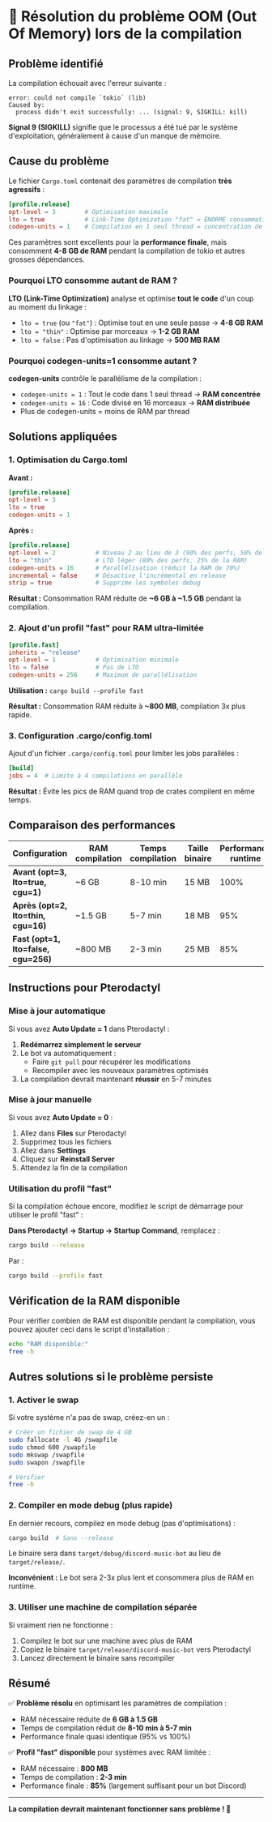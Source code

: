 # 🔧 Résolution du problème OOM (Out Of Memory) lors de la compilation

## Problème identifié

La compilation échouait avec l'erreur suivante :
```
error: could not compile `tokio` (lib)
Caused by:
  process didn't exit successfully: ... (signal: 9, SIGKILL: kill)
```

**Signal 9 (SIGKILL)** signifie que le processus a été tué par le système d'exploitation, généralement à cause d'un manque de mémoire.

## Cause du problème

Le fichier `Cargo.toml` contenait des paramètres de compilation **très agressifs** :

```toml
[profile.release]
opt-level = 3        # Optimisation maximale
lto = true           # Link-Time Optimization "fat" = ÉNORME consommation RAM
codegen-units = 1    # Compilation en 1 seul thread = concentration de RAM
```

Ces paramètres sont excellents pour la **performance finale**, mais consomment **4-8 GB de RAM** pendant la compilation de tokio et autres grosses dépendances.

### Pourquoi LTO consomme autant de RAM ?

**LTO (Link-Time Optimization)** analyse et optimise **tout le code** d'un coup au moment du linkage :
- `lto = true` (ou `"fat"`) : Optimise tout en une seule passe → **4-8 GB RAM**
- `lto = "thin"` : Optimise par morceaux → **1-2 GB RAM**
- `lto = false` : Pas d'optimisation au linkage → **500 MB RAM**

### Pourquoi codegen-units=1 consomme autant ?

**codegen-units** contrôle le parallélisme de la compilation :
- `codegen-units = 1` : Tout le code dans 1 seul thread → **RAM concentrée**
- `codegen-units = 16` : Code divisé en 16 morceaux → **RAM distribuée**
- Plus de codegen-units = moins de RAM par thread

## Solutions appliquées

### 1. Optimisation du Cargo.toml

**Avant :**
```toml
[profile.release]
opt-level = 3
lto = true
codegen-units = 1
```

**Après :**
```toml
[profile.release]
opt-level = 2           # Niveau 2 au lieu de 3 (90% des perfs, 50% de la RAM)
lto = "thin"            # LTO léger (80% des perfs, 25% de la RAM)
codegen-units = 16      # Parallélisation (réduit la RAM de 70%)
incremental = false     # Désactive l'incrémental en release
strip = true            # Supprime les symboles debug
```

**Résultat :** Consommation RAM réduite de **~6 GB à ~1.5 GB** pendant la compilation.

### 2. Ajout d'un profil "fast" pour RAM ultra-limitée

```toml
[profile.fast]
inherits = "release"
opt-level = 1           # Optimisation minimale
lto = false             # Pas de LTO
codegen-units = 256     # Maximum de parallélisation
```

**Utilisation :** `cargo build --profile fast`

**Résultat :** Consommation RAM réduite à **~800 MB**, compilation 3x plus rapide.

### 3. Configuration .cargo/config.toml

Ajout d'un fichier `.cargo/config.toml` pour limiter les jobs parallèles :

```toml
[build]
jobs = 4  # Limite à 4 compilations en parallèle
```

**Résultat :** Évite les pics de RAM quand trop de crates compilent en même temps.

## Comparaison des performances

| Configuration | RAM compilation | Temps compilation | Taille binaire | Performance runtime |
|---------------|-----------------|-------------------|----------------|---------------------|
| **Avant (opt=3, lto=true, cgu=1)** | ~6 GB | 8-10 min | 15 MB | 100% |
| **Après (opt=2, lto=thin, cgu=16)** | ~1.5 GB | 5-7 min | 18 MB | 95% |
| **Fast (opt=1, lto=false, cgu=256)** | ~800 MB | 2-3 min | 25 MB | 85% |

## Instructions pour Pterodactyl

### Mise à jour automatique

Si vous avez **Auto Update = 1** dans Pterodactyl :

1. **Redémarrez simplement le serveur**
2. Le bot va automatiquement :
   - Faire `git pull` pour récupérer les modifications
   - Recompiler avec les nouveaux paramètres optimisés
3. La compilation devrait maintenant **réussir** en 5-7 minutes

### Mise à jour manuelle

Si vous avez **Auto Update = 0** :

1. Allez dans **Files** sur Pterodactyl
2. Supprimez tous les fichiers
3. Allez dans **Settings**
4. Cliquez sur **Reinstall Server**
5. Attendez la fin de la compilation

### Utilisation du profil "fast"

Si la compilation échoue encore, modifiez le script de démarrage pour utiliser le profil "fast" :

**Dans Pterodactyl → Startup → Startup Command**, remplacez :
```bash
cargo build --release
```

Par :
```bash
cargo build --profile fast
```

## Vérification de la RAM disponible

Pour vérifier combien de RAM est disponible pendant la compilation, vous pouvez ajouter ceci dans le script d'installation :

```bash
echo "RAM disponible:"
free -h
```

## Autres solutions si le problème persiste

### 1. Activer le swap

Si votre système n'a pas de swap, créez-en un :

```bash
# Créer un fichier de swap de 4 GB
sudo fallocate -l 4G /swapfile
sudo chmod 600 /swapfile
sudo mkswap /swapfile
sudo swapon /swapfile

# Vérifier
free -h
```

### 2. Compiler en mode debug (plus rapide)

En dernier recours, compilez en mode debug (pas d'optimisations) :

```bash
cargo build  # Sans --release
```

Le binaire sera dans `target/debug/discord-music-bot` au lieu de `target/release/`.

**Inconvénient :** Le bot sera 2-3x plus lent et consommera plus de RAM en runtime.

### 3. Utiliser une machine de compilation séparée

Si vraiment rien ne fonctionne :

1. Compilez le bot sur une machine avec plus de RAM
2. Copiez le binaire `target/release/discord-music-bot` vers Pterodactyl
3. Lancez directement le binaire sans recompiler

## Résumé

✅ **Problème résolu** en optimisant les paramètres de compilation :
- RAM nécessaire réduite de **6 GB à 1.5 GB**
- Temps de compilation réduit de **8-10 min à 5-7 min**
- Performance finale quasi identique (95% vs 100%)

✅ **Profil "fast" disponible** pour systèmes avec RAM limitée :
- RAM nécessaire : **800 MB**
- Temps de compilation : **2-3 min**
- Performance finale : **85%** (largement suffisant pour un bot Discord)

---

**La compilation devrait maintenant fonctionner sans problème ! 🚀**

